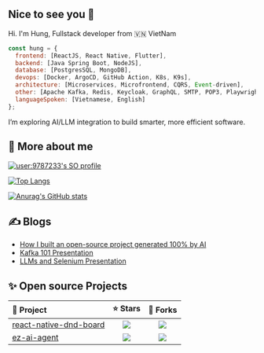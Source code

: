 ## Nice to see you 👋

<p>Hi. I'm Hung, Fullstack developer from 🇻🇳 VietNam</p>

```javascript
const hung = {
  frontend: [ReactJS, React Native, Flutter],
  backend: [Java Spring Boot, NodeJS],
  database: [PostgresSQL, MongoDB],
  devops: [Docker, ArgoCD, GitHub Action, K8s, K9s],
  architecture: [Microservices, Microfrontend, CQRS, Event-driven],
  other: [Apache Kafka, Redis, Keycloak, GraphQL, SMTP, POP3, Playwright, Selenium, K6],
  languageSpoken: [Vietnamese, English]
};
```
<p>I’m exploring AI/LLM integration to build smarter, more efficient software.</p>

## 🐣 More about me

[![user:9787233's SO profile](https://stackoverflow-readme-profile.johannchopin.fr/profile/9787233?theme=cobalt&website=true&location=true)](https://stackoverflow.com/users/9787233/hung-tran)

[![Top Langs](https://github-readme-stats.vercel.app/api/top-langs/?username=hungga1711)](https://github.com/anuraghazra/github-readme-stats)

[![Anurag's GitHub stats](https://github-readme-stats.vercel.app/api?username=hungga1711&theme=ambient_gradient)](https://github.com/anuraghazra/github-readme-stats)

## ✍️ Blogs
- [How I built an open-source project generated 100% by AI](https://dev.to/hungxplorer/building-an-open-source-project-with-100-ai-generated-code-1p8i)
- [Kafka 101 Presentation](https://www.canva.com/design/DAGgOAOQw9M/MmsEUUkGcRYBKEJtyX6yQw/edit)
- [LLMs and Selenium Presentation](https://www.canva.com/design/DAGk8I2JEM8/E3gDxkK9wquX2LU85dXveA/edit)

## ✨ Open source Projects
<table style="width:100%">
  <thead>
    <tr>
      <th align="left">🚀 Project</th>
      <th align="center">⭐ Stars</th>
      <th align="center">🍴 Forks</th>
    </tr>
  </thead>
  <tbody>
    <tr>
      <td><a href="https://github.com/hungga1711/react-native-dnd-board">react-native-dnd-board</a></td>
      <td align="center"><img src="https://img.shields.io/github/stars/hungga1711/react-native-dnd-board?style=social" /></td>
      <td align="center"><img src="https://img.shields.io/github/forks/hungga1711/react-native-dnd-board?style=social" /></td>
    </tr>
    <tr>
      <td><a href="https://github.com/hungga1711/ez-ai-agent">ez-ai-agent</a></td>
      <td align="center"><img src="https://img.shields.io/github/stars/hungga1711/ez-ai-agent?style=social" /></td>
      <td align="center"><img src="https://img.shields.io/github/forks/hungga1711/ez-ai-agent?style=social" /></td>
    </tr>
  </tbody>
</table>
